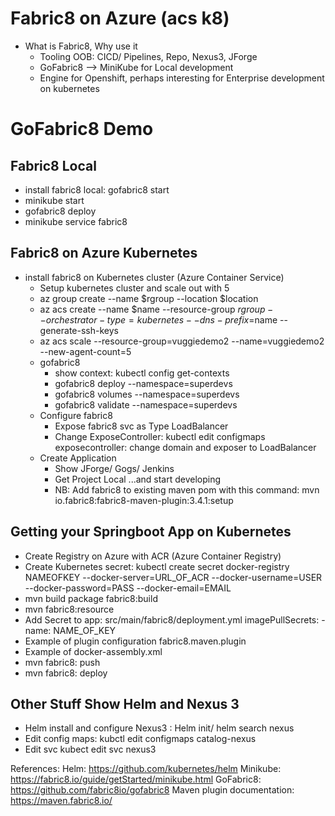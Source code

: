 # Fabric8 on Azure (acs k8)

- What is Fabric8, Why use it
  - Tooling OOB: CICD/ Pipelines, Repo, Nexus3, JForge
  - GoFabric8 —> MiniKube for Local development
  - Engine for Openshift, perhaps interesting for Enterprise development on kubernetes

# GoFabric8 Demo

## Fabric8 Local
- install fabric8 local: gofabric8 start
- minikube start
- gofabric8 deploy
- minikube service fabric8

## Fabric8 on Azure Kubernetes
- install fabric8 on Kubernetes cluster (Azure Container Service)
  - Setup kubernetes cluster and scale out with 5
  - az group create --name $rgroup --location $location
  - az acs create --name $name --resource-group $rgroup --orchestrator-type=kubernetes --dns-prefix=$name --generate-ssh-keys
  - az acs scale --resource-group=vuggiedemo2 --name=vuggiedemo2 --new-agent-count=5
  - gofabric8 
    - show context: kubectl config get-contexts
    - gofabric8 deploy --namespace=superdevs
    - gofabric8 volumes --namespace=superdevs
    - gofabric8 validate --namespace=superdevs
  - Configure fabric8
    - Expose fabric8 svc as Type LoadBalancer
    - Change ExposeController: kubectl edit configmaps exposecontroller: change domain and exposer to LoadBalancer
  - Create Application
    - Show JForge/ Gogs/ Jenkins
    - Get Project Local ...and start developing
    - NB: Add fabric8 to existing maven pom with this command: mvn io.fabric8:fabric8-maven-plugin:3.4.1:setup

## Getting your Springboot App on Kubernetes
- Create Registry on Azure with ACR (Azure Container Registry)
- Create Kubernetes secret: kubectl create secret docker-registry NAMEOFKEY --docker-server=URL_OF_ACR --docker-username=USER --docker-password=PASS  --docker-email=EMAIL
- mvn build package fabric8:build 
- mvn fabric8:resource
- Add Secret to app: src/main/fabric8/deployment.yml 
      imagePullSecrets:
      - name: NAME_OF_KEY
- Example of plugin configuration fabric8.maven.plugin 
- Example of docker-assembly.xml
- mvn fabric8: push
- mvn fabric8: deploy

## Other Stuff Show Helm and Nexus 3
- Helm install and configure Nexus3 : Helm init/ helm search nexus
- Edit config maps: kubctl edit configmaps catalog-nexus
- Edit svc kubect edit svc nexus3

References:
Helm: https://github.com/kubernetes/helm
Minikube: https://fabric8.io/guide/getStarted/minikube.html
GoFabric8: https://github.com/fabric8io/gofabric8
Maven plugin documentation: https://maven.fabric8.io/

